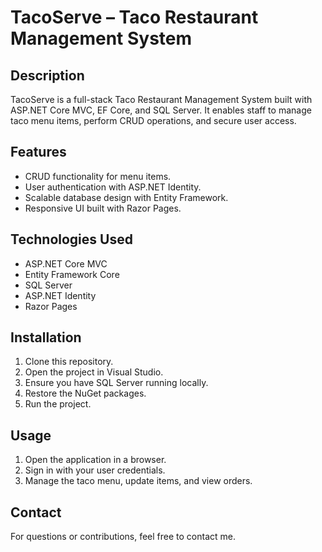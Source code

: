 # TacoServe – Taco Restaurant Management System

## Description

TacoServe is a full-stack Taco Restaurant Management System built with ASP.NET Core MVC, EF Core, and SQL Server. It enables staff to manage taco menu items, perform CRUD operations, and secure user access.

## Features

- CRUD functionality for menu items.
- User authentication with ASP.NET Identity.
- Scalable database design with Entity Framework.
- Responsive UI built with Razor Pages.

## Technologies Used

- ASP.NET Core MVC
- Entity Framework Core
- SQL Server
- ASP.NET Identity
- Razor Pages

## Installation

1. Clone this repository.
2. Open the project in Visual Studio.
3. Ensure you have SQL Server running locally.
4. Restore the NuGet packages.
5. Run the project.

## Usage

1. Open the application in a browser.
2. Sign in with your user credentials.
3. Manage the taco menu, update items, and view orders.

## Contact

For questions or contributions, feel free to contact me.
